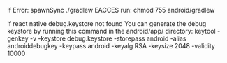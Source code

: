 if Error: spawnSync ./gradlew EACCES
run: 
chmod 755 android/gradlew

if react native debug.keystore not found
You can generate the debug keystore by running this command in the android/app/ directory: keytool -genkey -v -keystore debug.keystore -storepass android -alias androiddebugkey -keypass android -keyalg RSA -keysize 2048 -validity 10000